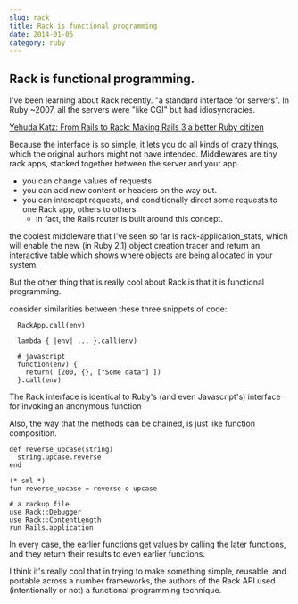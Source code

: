 ```yaml
---
slug: rack
title: Rack is functional programming
date: 2014-01-05
category: ruby
---
```


## Rack is functional programming.

I've been learning about Rack recently. "a standard interface for servers". In Ruby ~2007, all the servers were "like CGI" but had idiosyncracies.


[Yehuda Katz: From Rails to Rack: Making Rails 3 a better Ruby citizen](http://confreaks.com/videos/242-goruco2009-from-rails-to-rack-making-rails-3-a-better-ruby-citizen)

Because the interface is so simple, it lets you do all kinds of crazy things, which the original authors might not have intended. Middlewares are tiny rack apps, stacked together between the server and your app.

  - you can change values of requests
  - you can add new content or headers on the way out.
  - you can intercept requests, and conditionally direct some requests to one Rack app, others to others.
    - in fact, the Rails router is built around this concept.

the coolest middleware that I've seen so far is rack-application_stats, which will enable the new (in Ruby 2.1) object creation tracer and return an interactive table which shows where objects are being allocated in your system.

But the other thing that is really cool about Rack is that it is functional programming.

consider similarities between these three snippets of code:

```
  RackApp.call(env)
```

```
  lambda { |env| ... }.call(env)
```

```
  # javascript
  function(env) {
    return( [200, {}, ["Some data"] ])
  }.call(env)
```

The Rack interface is identical to Ruby's  (and even Javascript's) interface for invoking an anonymous function


Also, the way that the methods can be chained, is just like function composition.


```
def reverse_upcase(string)
  string.upcase.reverse
end
```

```
(* sml *)
fun reverse_upcase = reverse o upcase
```

```
# a rackup file
use Rack::Debugger
use Rack::ContentLength
run Rails.application
```

In every case, the earlier functions get values by calling the later functions, and they return their results to even earlier functions.

I think it's really cool that in trying to make something simple, reusable, and portable across a number frameworks, the authors of the Rack API used (intentionally or not) a functional programming technique.
